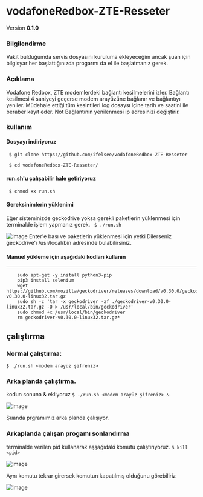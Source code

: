  # vodafoneRedbox-ZTE-Resseter
Version __0.1.0__
### Bilgilendirme
Vakit bulduğumda servis dosyasını kuruluma ekleyeceğim ancak şuan için bilgisyar her başlattığınızda progarmı da el ile başlatmanız gerek.

### Açıklama 
Vodafone Redbox, ZTE modemlerdeki bağlantı kesilmelerini izler. 
Bağlantı kesilmesi 4 saniyeyi geçerse modem arayüzüne bağlanır ve bağlantıyı yeniler.
Müdehale ettiği tüm kesintileri log dosaysı içine tarih ve saatini ile beraber kayıt eder.
Not  Bağlantının yenilenmesi ip adresinizi değiştirir. 
### kullanım
#### Dosyayı indiriyoruz 
 ``` $ git clone https://github.com/ifelsee/vodafoneRedbox-ZTE-Resseter```
 
 ``` $ cd vodafoneRedbox-ZTE-Resseter/```
 #### run.sh'u çalışabilir hale getiriyoruz 
 ``` $ chmod +x run.sh```
 
 #### Gereksinimlerin yüklenimi  
Eğer sisteminizde geckodrive yoksa gerekli paketlerin yüklenmesi için terminalde işlem yapmanız gerek. 
 ``` $ ./run.sh```
 
![image](https://user-images.githubusercontent.com/49848935/145933227-fa8fda27-a1e8-491c-af1b-da92ac6e9e3f.png)
Enter'e bası ve paketlerin yüklenmesi için yetki 
Dilerseniz geckodrive'ı /usr/local/bin adresinde bulabilirsiniz.

#### Manuel yükleme için aşağıdaki kodları kullanın 
------



        sudo apt-get -y install python3-pip
        pip3 install selenium
        wget https://github.com/mozilla/geckodriver/releases/download/v0.30.0/geckodriver-v0.30.0-linux32.tar.gz
        sudo sh -c 'tar -x geckodriver -zf ./geckodriver-v0.30.0-linux32.tar.gz -O > /usr/local/bin/geckodriver'
        sudo chmod +x /usr/local/bin/geckodriver
        rm geckodriver-v0.30.0-linux32.tar.gz*

## çalıştırma 
### Normal çalıştırma: 
```$ ./run.sh <modem arayüz şifreniz>```
### Arka planda çalıştırma.
kodun sonuna & ekliyoruz
```$ ./run.sh <modem arayüz şifreniz> &```


 
 ![image](https://user-images.githubusercontent.com/49848935/145935330-2012808c-3c0d-4cda-a23e-040cc7f96307.png)
 
 Şuanda prgramımız arka planda çalışıyor. 
 ### Arkaplanda çalışan progamı sonlandırma 
 terminalde verilen pid kullanarak aşşağıdaki komutu çalıştırıyoruz.
 ```$ kill <pid> ```
 
 ![image](https://user-images.githubusercontent.com/49848935/145935693-a0bbf889-5f92-4c02-ad59-920e74aa83c1.png)

Aynı komutu tekrar girersek komutun kapatılmış olduğunu görebiliriz 

![image](https://user-images.githubusercontent.com/49848935/145935822-8e724bd1-3957-49a6-b636-004d79c4a0c3.png)


 
